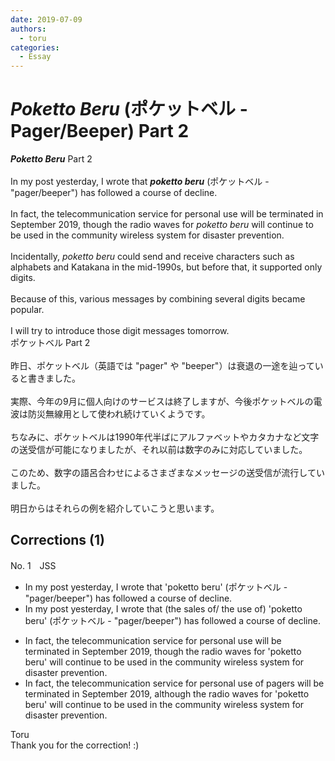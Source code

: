 ```yaml
---
date: 2019-07-09
authors:
  - toru
categories:
  - Essay
---
```


<h1 id="subject_show"><strong><em>Poketto Beru</strong></em> (ポケットベル - Pager/Beeper) Part 2</h1>
<div class="date" hidden>Jul 9, 2019 10:23</div>
<div id="post"><div id="body_show_ori">
<strong><em>Poketto Beru</strong></em> Part 2<br/><br/>In my post yesterday, I wrote that <strong><em>poketto beru</em></strong> (ポケットベル - "pager/beeper") has followed a course of decline.<br/><br/>In fact, the telecommunication service for personal use will be terminated in September 2019, though the radio waves for <em>poketto beru</em> will continue to be used in the community wireless system for disaster prevention.<br/><br/>Incidentally, <em>poketto beru</em> could send and receive characters such as alphabets and Katakana in the mid-1990s, but before that, it supported only digits.<br/><br/>Because of this, various messages by combining several digits became popular.<br/><br/>I will try to introduce those digit messages tomorrow.
</div></div>

<!-- more -->

<div id="post_ja"><div id="body_show_mo">
ポケットベル Part 2<br/><br/>昨日、ポケットベル（英語では "pager" や "beeper"）は衰退の一途を辿っていると書きました。<br/><br/>実際、今年の9月に個人向けのサービスは終了しますが、今後ポケットベルの電波は防災無線用として使われ続けていくようです。<br/><br/>ちなみに、ポケットベルは1990年代半ばにアルファベットやカタカナなど文字の送受信が可能になりましたが、それ以前は数字のみに対応していました。<br/><br/>このため、数字の語呂合わせによるさまざまなメッセージの送受信が流行していました。<br/><br/>明日からはそれらの例を紹介していこうと思います。
</div></div>

## Corrections (1)
<div id="block"><div class="first_name"> No. 1　<span class="just_name">JSS</span></div><div id="block2">
<ul class="correction_field">
<li class="incorrect">In my post yesterday, I wrote that 'poketto beru' (ポケットベル - "pager/beeper") has followed a course of decline.</li>
<li class="corrected correct">
In my post yesterday, I wrote that <span class="f_red">(the sales of/ the use of) </span>'poketto beru' (ポケットベル - "pager/beeper") has<span class="sline"> followed a course of</span> decline.
</li>
</ul>
<ul class="correction_field">
<li class="incorrect">In fact, the telecommunication service for personal use will be terminated in September 2019, though the radio waves for 'poketto beru' will continue to be used in the community wireless system for disaster prevention.</li>
<li class="corrected correct">
In fact, the telecommunication service for personal use <span class="f_red">of pagers </span>will be terminated in September 2019, <span class="f_red">al</span>though the radio waves for 'poketto beru' will continue to be used in the community wireless system for disaster prevention.
</li>
</ul>
</div><div class="name"><span class="just_name">Toru</span><br>
Thank you for the correction! :)
</div>
</div>
